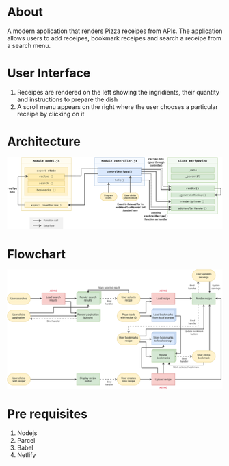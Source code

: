 # About

A modern application that renders Pizza receipes from APIs. The application allows users to add receipes, bookmark receipes and search a receipe from a search menu.

# User Interface

1. Receipes are rendered on the left showing the ingridients, their quantity and instructions to prepare the dish
2. A scroll menu appears on the right where the user chooses a particular receipe by clicking on it

# Architecture

![](https://github.com/singhdivyank/JavaScript-projects/blob/main/Project6/forkify-architecture-recipe-loading.png)

# Flowchart

![](https://github.com/singhdivyank/JavaScript-projects/blob/main/Project6/forkify-flowchart-part-3.png)

# Pre requisites

1. Nodejs
2. Parcel
3. Babel
4. Netlify
